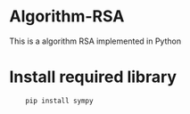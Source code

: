 # Algorithm-RSA
 This is a algorithm RSA implemented in Python

# Install required library 
        pip install sympy
 
